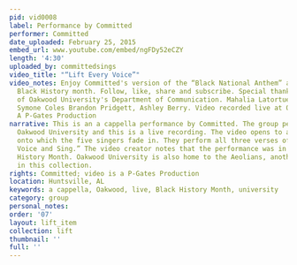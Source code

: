 ```yaml
---
pid: vid0008
label: Performance by Committed
performer: Committed
date_uploaded: February 25, 2015
embed_url: www.youtube.com/embed/ngFDy52eCZY
length: '4:30'
uploaded_by: committedsings
video_title: "“Lift Every Voice”"
video_notes: Enjoy Committed's version of the “Black National Anthem” as they commemorate
  Black History month. Follow, like, share and subscribe. Special thanks to the students
  of Oakwood University's Department of Communication. Mahalia Latortue, Nkenge Jones,
  Symone Coles Brandon Pridgett, Ashley Berry. Video recorded live at Oakwood University!
  A P-Gates Production
narrative: This is an a cappella performance by Committed. The group performed at
  Oakwood University and this is a live recording. The video opens to a black screen
  onto which the five singers fade in. They perform all three verses of “Lift Every
  Voice and Sing.” The video creator notes that the performance was in honor of Black
  History Month. Oakwood University is also home to the Aeolians, another group featured
  in this collection.
rights: Committed; video is a P-Gates Production
location: Huntsville, AL
keywords: a cappella, Oakwood, live, Black History Month, university
category: group
personal_notes: 
order: '07'
layout: lift_item
collection: lift
thumbnail: ''
full: ''
---
```

